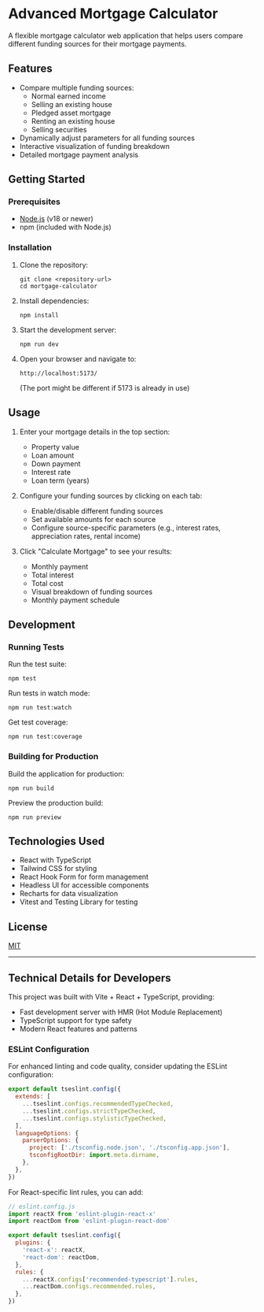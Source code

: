 # Advanced Mortgage Calculator

A flexible mortgage calculator web application that helps users compare different funding sources for their mortgage payments.

## Features

- Compare multiple funding sources:
  - Normal earned income
  - Selling an existing house
  - Pledged asset mortgage
  - Renting an existing house
  - Selling securities
- Dynamically adjust parameters for all funding sources
- Interactive visualization of funding breakdown
- Detailed mortgage payment analysis

## Getting Started

### Prerequisites

- [Node.js](https://nodejs.org/) (v18 or newer)
- npm (included with Node.js)

### Installation

1. Clone the repository:
   ```
   git clone <repository-url>
   cd mortgage-calculator
   ```

2. Install dependencies:
   ```
   npm install
   ```

3. Start the development server:
   ```
   npm run dev
   ```

4. Open your browser and navigate to:
   ```
   http://localhost:5173/
   ```
   (The port might be different if 5173 is already in use)

## Usage

1. Enter your mortgage details in the top section:
   - Property value
   - Loan amount
   - Down payment
   - Interest rate
   - Loan term (years)

2. Configure your funding sources by clicking on each tab:
   - Enable/disable different funding sources
   - Set available amounts for each source
   - Configure source-specific parameters (e.g., interest rates, appreciation rates, rental income)

3. Click "Calculate Mortgage" to see your results:
   - Monthly payment
   - Total interest
   - Total cost
   - Visual breakdown of funding sources
   - Monthly payment schedule

## Development

### Running Tests

Run the test suite:
```
npm test
```

Run tests in watch mode:
```
npm run test:watch
```

Get test coverage:
```
npm run test:coverage
```

### Building for Production

Build the application for production:
```
npm run build
```

Preview the production build:
```
npm run preview
```

## Technologies Used

- React with TypeScript
- Tailwind CSS for styling
- React Hook Form for form management
- Headless UI for accessible components
- Recharts for data visualization
- Vitest and Testing Library for testing

## License

[MIT](LICENSE)

---

## Technical Details for Developers

This project was built with Vite + React + TypeScript, providing:
- Fast development server with HMR (Hot Module Replacement)
- TypeScript support for type safety
- Modern React features and patterns

### ESLint Configuration

For enhanced linting and code quality, consider updating the ESLint configuration:

```js
export default tseslint.config({
  extends: [
    ...tseslint.configs.recommendedTypeChecked,
    ...tseslint.configs.strictTypeChecked,
    ...tseslint.configs.stylisticTypeChecked,
  ],
  languageOptions: {
    parserOptions: {
      project: ['./tsconfig.node.json', './tsconfig.app.json'],
      tsconfigRootDir: import.meta.dirname,
    },
  },
})
```

For React-specific lint rules, you can add:

```js
// eslint.config.js
import reactX from 'eslint-plugin-react-x'
import reactDom from 'eslint-plugin-react-dom'

export default tseslint.config({
  plugins: {
    'react-x': reactX,
    'react-dom': reactDom,
  },
  rules: {
    ...reactX.configs['recommended-typescript'].rules,
    ...reactDom.configs.recommended.rules,
  },
})
```
